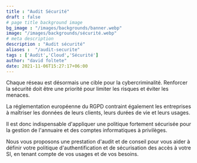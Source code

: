 ```yaml
---
title : "Audit Sécurité"
draft : false
# page title background image
bg_image : "/images/backgrounds/banner.webp"
image: "/images/backgrounds/sécurité.webp"
# meta description
description : "Audit sécurité"
aliases :  "/audit-securite"
tags : ['Audit','Cloud','Sécurité']
author: "david foltete"
date: 2021-11-06T15:27:17+06:00
---
```

Chaque réseau est désormais une cible pour la cybercriminalité. Renforcer la sécurité doit être une priorité pour limiter les risques et éviter les menaces.  

La réglementation européenne du RGPD contraint également les entreprises à maîtriser les données de leurs clients, leurs durées de vie et leurs usages.  

Il est donc indispensable d'appliquer une politique fortement sécurisée pour la gestion de l'annuaire et des comptes informatiques à privilèges.  

Nous vous proposons une prestation d'audit et de conseil pour vous aider à définir votre politique d'authentification et de sécurisation des accès à votre SI, en tenant compte de vos usages et de vos besoins.  
